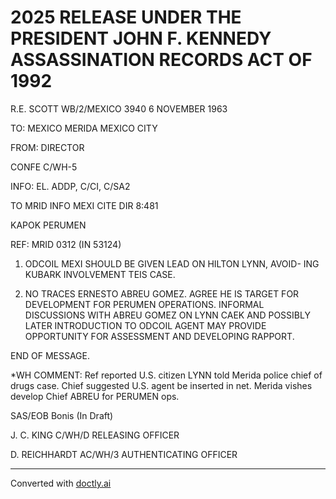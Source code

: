# 2025 RELEASE UNDER THE PRESIDENT JOHN F. KENNEDY ASSASSINATION RECORDS ACT OF 1992

R.E. SCOTT
WB/2/MEXICO
3940
6 NOVEMBER 1963

TO: MEXICO MERIDA MEXICO CITY

FROM: DIRECTOR

CONFE C/WH-5

INFO: EL. ADDP, C/CI, C/SA2

TO MRID INFO MEXI CITE DIR 8:481

KAPOK PERUMEN

REF: MRID 0312 (IN 53124)

1. ODCOIL MEXI SHOULD BE GIVEN LEAD ON HILTON LYNN, AVOID-
   ING KUBARK INVOLVEMENT TEIS CASE.

2. NO TRACES ERNESTO ABREU GOMEZ. AGREE HE IS TARGET FOR
   DEVELOPMENT FOR PERUMEN OPERATIONS. INFORMAL DISCUSSIONS WITH
   ABREU GOMEZ ON LYNN CAEK AND POSSIBLY LATER INTRODUCTION TO
   ODCOIL AGENT MAY PROVIDE OPPORTUNITY FOR ASSESSMENT AND DEVELOPING
   RAPPORT.

END OF MESSAGE.

*WH COMMENT: Ref reported U.S. citizen LYNN told Merida police chief of drugs case. Chief suggested U.S. agent be inserted in net. Merida vishes develop Chief ABREU for PERUMEN ops.

SAS/EOB Bonis (In Draft)


J. C. KING
C/WH/D
RELEASING OFFICER

D. REICHHARDT
AC/WH/3
AUTHENTICATING
OFFICER


---
Converted with [doctly.ai](https://doctly.ai)